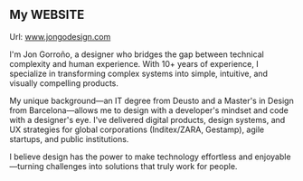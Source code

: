 ## My WEBSITE
Url: www.jongodesign.com

I'm Jon Gorroño, a designer who bridges the gap between technical complexity and human experience. With 10+ years of experience, I specialize in transforming complex systems into simple, intuitive, and visually compelling products.

My unique background—an IT degree from Deusto and a Master's in Design from Barcelona—allows me to design with a developer's mindset and code with a designer's eye. I've delivered digital products, design systems, and UX strategies for global corporations (Inditex/ZARA, Gestamp), agile startups, and public institutions.

I believe design has the power to make technology effortless and enjoyable—turning challenges into solutions that truly work for people.

